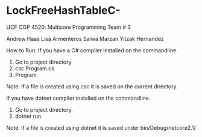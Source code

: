 # LockFreeHashTableC-

UCF COP 4520: Multicore Programming
Team # 3

Andrew Haas
Lisa Armenteros
Salwa Marzan
Yitzak Hernandez

How to Run:
If you have a C# compiler installed on the commandline.
1. Go to project directory.
2. csc Program.cs
3. Program

Note: If a file is created using csc it is saved on the current directory.

If you have dotnet compiler installed on the commandline. 
1. Go to project directory.
2. dotnet run

Note: If a file is created using dotnet it is saved under bin/Debug/netcore2.1/
